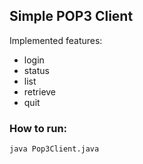## Simple POP3 Client

Implemented features:
* login
* status
* list
* retrieve
* quit

### How to run:
`java Pop3Client.java`